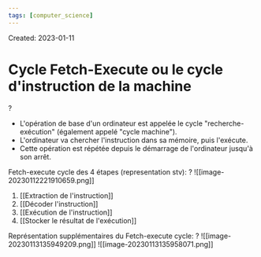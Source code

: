 ```yaml
---
tags: [computer_science] 
---
```

Created: 2023-01-11

# Cycle Fetch-Execute ou le cycle d'instruction de la machine
?
- L'opération de base d'un ordinateur est appelée le cycle "recherche-exécution" (également appelé "cycle machine").
- L'ordinateur va chercher l'instruction dans sa mémoire, puis l'exécute.
- Cette opération est répétée depuis le démarrage de l'ordinateur jusqu'à son arrêt.
<!--SR:!2023-01-21,6,230-->

Fetch-execute cycle des 4 étapes (representation stv):
?
![[image-20230112221910659.png]]
1. [[Extraction de l'instruction]]
2. [[Décoder l'instruction]]
3. [[Exécution de l'instruction]]
4. [[Stocker le résultat de l'exécution]]
<!--SR:!2023-01-20,5,248-->

Représentation supplémentaires du Fetch-execute cycle:
?
![[image-20230113135949209.png]]
![[image-20230113135958071.png]]
<!--SR:!2023-01-21,5,228-->



